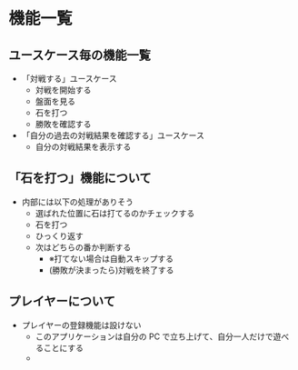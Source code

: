 # 機能一覧

## ユースケース毎の機能一覧

- 「対戦する」ユースケース
  - 対戦を開始する
  - 盤面を見る
  - 石を打つ
  - 勝敗を確認する
- 「自分の過去の対戦結果を確認する」ユースケース
  - 自分の対戦結果を表示する

## 「石を打つ」機能について

- 内部には以下の処理がありそう
  - 選ばれた位置に石は打てるのかチェックする
  - 石を打つ
  - ひっくり返す
  - 次はどちらの番か判断する
    - ※打てない場合は自動スキップする
    - (勝敗が決まったら)対戦を終了する

## プレイヤーについて

- プレイヤーの登録機能は設けない
  - このアプリケーションは自分の PC で立ち上げて、自分一人だけで遊べることにする
  -
